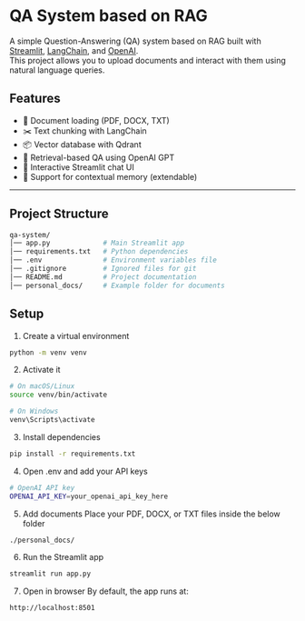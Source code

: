 # QA System based on RAG

A simple Question-Answering (QA) system based on RAG built with [Streamlit](https://streamlit.io/), [LangChain](https://www.langchain.com/), and [OpenAI](https://platform.openai.com/).  
This project allows you to upload documents and interact with them using natural language queries.  

## Features
- 🔎 Document loading (PDF, DOCX, TXT)
- ✂️ Text chunking with LangChain
- 📦 Vector database with Qdrant
- 🤖 Retrieval-based QA using OpenAI GPT
- 💬 Interactive Streamlit chat UI
- 📜 Support for contextual memory (extendable)

---

## Project Structure
```bash
qa-system/
│── app.py             # Main Streamlit app
│── requirements.txt   # Python dependencies
│── .env               # Environment variables file
│── .gitignore         # Ignored files for git
│── README.md          # Project documentation
│── personal_docs/     # Example folder for documents
```

## Setup
1. Create a virtual environment
```bash
python -m venv venv
```
2. Activate it
```bash
# On macOS/Linux
source venv/bin/activate

# On Windows
venv\Scripts\activate
```
3. Install dependencies
```bash
pip install -r requirements.txt
```
4. Open .env and add your API keys
```bash
# OpenAI API key
OPENAI_API_KEY=your_openai_api_key_here
```
5. Add documents
Place your PDF, DOCX, or TXT files inside the below folder
```bash
./personal_docs/
```


6. Run the Streamlit app
```bash
streamlit run app.py
```
7. Open in browser
By default, the app runs at:
```bash
http://localhost:8501
```

